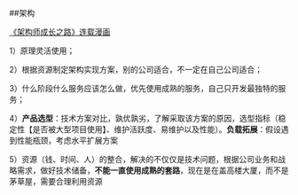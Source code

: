 ##架构

[《架构师成长之路》连载漫画](http://www.jianshu.com/notebooks/2949459/latest)

  1）原理灵活使用；
  
  2）根据资源制定架构实现方案，别的公司适合，不一定在自己公司适合；
  
  3）什么阶段什么服务应该怎么做，优先使用成熟的服务，自己只开发最独特的服务；
  
  4）**产品选型**：技术方案对比，孰优孰劣，了解采取该方案的原因，选型指标（稳定性【是否被大型项目使用】、维护活跃度、易维护以及性能）。**负载拓展**：假设遇到性能瓶颈，考虑水平扩展方案
  
  5）资源（钱、时间、人）的整合，解决的不仅仅是技术问题，根据公司业务和战略需求，做好技术储备，**不能一直使用成熟的套路**，现在是在盖高楼大厦，而不是茅草屋，需要合理利用资源
